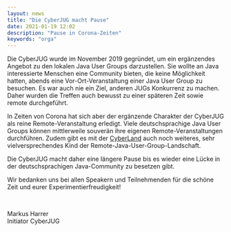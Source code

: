 ```yaml
---
layout: news
title: "Die CyberJUG macht Pause"
date: 2021-01-19 12:02
description: "Pause in Corona-Zeiten"
keywords: "orga"
---
```


Die CyberJUG wurde im November 2019 gegründet, um ein ergänzendes Angebot zu den lokalen Java User Groups darzustellen.
Sie wollte an Java interessierte Menschen eine Community bieten, die keine Möglichkeit hatten, abends eine Vor-Ort-Veranstaltung einer Java User Group zu besuchen.
Es war auch nie ein Ziel, anderen JUGs Konkurrenz zu machen.
Daher wurden die Treffen auch bewusst zu einer späteren Zeit sowie remote durchgeführt.

In Zeiten von Corona hat sich aber der ergänzende Charakter der CyberJUG als reine Remote-Veranstaltung erledigt.
Viele deutschsprachige Java User Groups können mittlerweile souverän ihre eigenen Remote-Veranstaltungen durchführen.
Zudem gibt es mit der [CyberLand](https://cyberland.ijug.eu/) auch noch weiteres, sehr vielversprechendes Kind der Remote-Java-User-Group-Landschaft.

Die CyberJUG macht daher eine längere Pause bis es wieder eine Lücke in der deutschsprachigen Java-Community zu besetzen gibt.

Wir bedanken uns bei allen Speakern und Teilnehmenden für die schöne Zeit und eurer Experimentierfreudigkeit!

<br/>

Markus Harrer  
Initiator CyberJUG